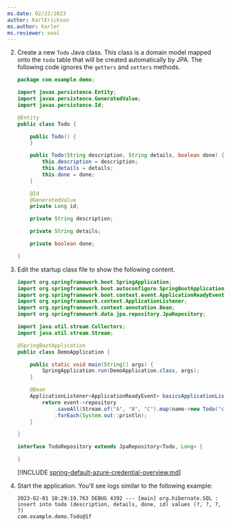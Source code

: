 ```yaml
---
ms.date: 02/22/2023
author: KarlErickson
ms.author: karler
ms.reviewer: seal
---
```


<!-- NOTE: The item number must be 2 here to force continuation of the sequence after previous steps in the file that includes this file. Otherwise, the numbering will reset to 1. -->
2. Create a new `Todo` Java class. This class is a domain model mapped onto the `todo` table that will be created automatically by JPA. The following code ignores the `getters` and `setters` methods.

   ```java
   package com.example.demo;

   import javax.persistence.Entity;
   import javax.persistence.GeneratedValue;
   import javax.persistence.Id;

   @Entity
   public class Todo {

       public Todo() {
       }

       public Todo(String description, String details, boolean done) {
           this.description = description;
           this.details = details;
           this.done = done;
       }

       @Id
       @GeneratedValue
       private Long id;

       private String description;

       private String details;

       private boolean done;

   }
   ```

1. Edit the startup class file to show the following content.

   ```java
   import org.springframework.boot.SpringApplication;
   import org.springframework.boot.autoconfigure.SpringBootApplication;
   import org.springframework.boot.context.event.ApplicationReadyEvent;
   import org.springframework.context.ApplicationListener;
   import org.springframework.context.annotation.Bean;
   import org.springframework.data.jpa.repository.JpaRepository;
   
   import java.util.stream.Collectors;
   import java.util.stream.Stream;

   @SpringBootApplication
   public class DemoApplication {

       public static void main(String[] args) {
           SpringApplication.run(DemoApplication.class, args);
       }

       @Bean
       ApplicationListener<ApplicationReadyEvent> basicsApplicationListener(TodoRepository repository) {
           return event->repository
               .saveAll(Stream.of("A", "B", "C").map(name->new Todo("configuration", "congratulations, you have set up correctly!", true)).collect(Collectors.toList()))
               .forEach(System.out::println);
       }

   }

   interface TodoRepository extends JpaRepository<Todo, Long> {

   }
   ```

   [!INCLUDE [spring-default-azure-credential-overview.md](spring-default-azure-credential-overview.md)]

1. Start the application. You'll see logs similar to the following example:

   ```shell
   2023-02-01 10:29:19.763 DEBUG 4392 --- [main] org.hibernate.SQL : insert into todo (description, details, done, id) values (?, ?, ?, ?)
   com.example.demo.Todo@1f
   ```
